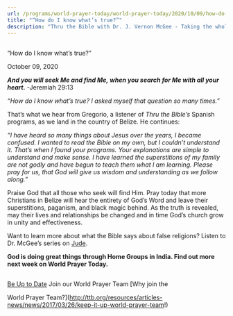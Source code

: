 ```yaml
---
url: /programs/world-prayer-today/world-prayer-today/2020/10/09/how-do-i-know-what-s-true
title: "“How do I know what’s true?”"
description: "Thru the Bible with Dr. J. Vernon McGee - Taking the whole Word to the whole world"
---
```







## 
 “How do I know what’s true?”


October 09, 2020




***And you will seek Me and find Me, when you search for Me with all your heart.*** -Jeremiah 29:13 

 *“How do I know what’s true? I asked myself that question so many times.”* 

 That’s what we hear from Gregorio, a listener of *Thru the Bible’s* Spanish programs, as we land in the country of Belize. He continues:

 *“I have heard so many things about Jesus over the years, I became confused. I wanted to read the Bible on my own, but I couldn’t understand it. That’s when I found your programs. Your explanations are simple to understand and make sense. I have learned the superstitions of my family are not godly and have begun to teach them what I am learning. Please pray for us, that God will give us wisdom and understanding as we follow along.”*  


Praise God that all those who seek will find Him. Pray today that more Christians in Belize will hear the entirety of God’s Word and leave their superstitions, paganism, and black magic behind. As the truth is revealed, may their lives and relationships be changed and in time God’s church grow in unity and effectiveness.

 Want to learn more about what the Bible says about false religions? Listen to Dr. McGee’s series on [Jude](https://www.ttb.org/resources/study-guides/jude-study-guide). 

 **God is doing great things through Home Groups in India. Find out more next week on World Prayer Today.**







## 




[Be Up to Date](http://feeds.feedburner.com/WorldPrayerToday "World Prayer Today RSS Feed")
Join our World Prayer Team
[Why join the  

World Prayer Team?](http://ttb.org/resources/articles-news/news/2017/03/26/keep-it-up-world-prayer-team!)




